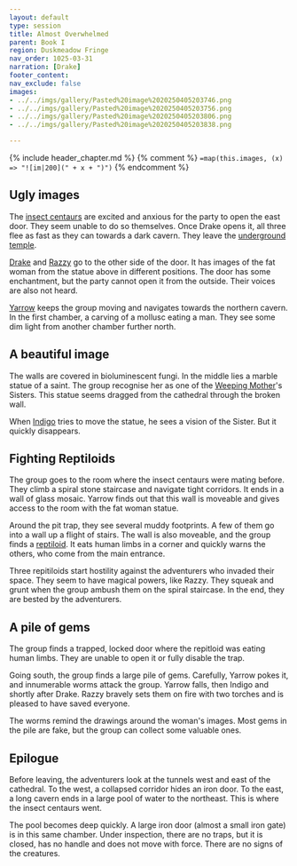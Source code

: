 ```yaml
---
layout: default
type: session
title: Almost Overwhelmed 
parent: Book I
region: Duskmeadow Fringe
nav_order: 1025-03-31
narration: [Drake]
footer_content: 
nav_exclude: false
images:
- ../../imgs/gallery/Pasted%20image%2020250405203746.png
- ../../imgs/gallery/Pasted%20image%2020250405203756.png
- ../../imgs/gallery/Pasted%20image%2020250405203806.png
- ../../imgs/gallery/Pasted%20image%2020250405203838.png

---
```


{% include header_chapter.md %}
{% comment %}
`=map(this.images, (x) => "![im|200](" + x + ")")`
{% endcomment %}

## Ugly images

The [insect centaurs](directory/DuskmeadowFringe/Hippareiones.md) are excited and anxious for the party to open the east door.
They seem unable to do so themselves.
Once Drake opens it, all three flee as fast as they can towards a dark cavern.
They leave the [underground temple](directory/DuskmeadowFringe/UndergroundTemple.md).

[Drake](directory/Sigisfarne/Drake.md) and [Razzy](directory/Sigisfarne/Razvan.md) go to the other side of the door.
It has images of the fat woman from the statue above in different positions.
The door has some enchantment, but the party cannot open it from the outside.
Their voices are also not heard.

[Yarrow](directory/Sigisfarne/Yarrow.md) keeps the group moving and navigates towards the northern cavern.
In the first chamber, a carving of a mollusc eating a man.
They see some dim light from another chamber further north.

## A beautiful image

The walls are covered in bioluminescent fungi.
In the middle lies a marble statue of a saint.
The group recognise her as one of the [Weeping Mother](directory/weepingMother/index.md)'s Sisters.
This statue seems dragged from the cathedral through the broken wall.

When [Indigo](directory/Sigisfarne/Indigo.md) tries to move the statue, he sees a vision of the Sister.
But it quickly disappears.

## Fighting Reptiloids

The group goes to the room where the insect centaurs were mating before.
They climb a spiral stone staircase and navigate tight corridors.
It ends in a wall of glass mosaic.
Yarrow finds out that this wall is moveable and gives access to the room with the fat woman statue.

Around the pit trap, they see several muddy footprints.
A few of them go into a wall up a flight of stairs.
The wall is also moveable, and the group finds a [reptiloid](directory/DuskmeadowFringe/Reptiloids.md).
It eats human limbs in a corner and quickly warns the others, who come from the main entrance.

Three repitiloids start hostility against the adventurers who invaded their space.
They seem to have magical powers, like Razzy.
They squeak and grunt when the group ambush them on the spiral staircase.
In the end, they are bested by the adventurers.

## A pile of gems

The group finds a trapped, locked door where the repitloid was eating human limbs.
They are unable to open it or fully disable the trap.

Going south, the group finds a large pile of gems.
Carefully, Yarrow pokes it, and innumerable worms attack the group.
Yarrow falls, then Indigo and shortly after Drake.
Razzy bravely sets them on fire with two torches and is pleased to have saved everyone.

The worms remind the drawings around the woman's images.
Most gems in the pile are fake, but the group can collect some valuable ones.

## Epilogue

Before leaving, the adventurers look at the tunnels west and east of the cathedral.
To the west, a collapsed corridor hides an iron door.
To the east, a long cavern ends in a large pool of water to the northeast.
This is where the insect centaurs went.

The pool becomes deep quickly.
A large iron door (almost a small iron gate) is in this same chamber.
Under inspection, there are no traps, but it is closed, has no handle and does not move with force. 
There are no signs of the creatures.
